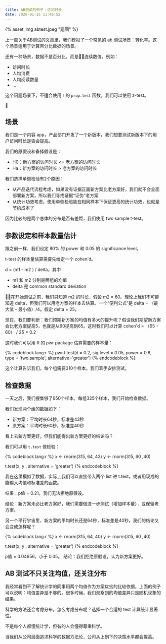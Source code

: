```yaml
---
title: AB测试的例子：访问时长
date: 2020-01-16 11:46:52
---
```


{% asset_img abtest.jpeg "题图" %}

上一篇关于AB测试的文章里，我们模拟了一个常见的 ab 测试场景：转化率。这个场景适用于计算百分比数据的场景。

还有一种场景，数据不是百分比，而是连续数值。例如：
- 访问时长
- 人均消费
- 人均阅读数量
- ...

这个问题场景下，不适合使用 r 的 `prop.test` 函数。我们可以使用 z-test。

<!-- more -->

## 场景

我们是一个内容 app，产品部门开发了一个新版本，我们想要测试新版本下的用户访问时长是否会提高。

我们的原假设和备择假设是：
- H0：新方案的访问时长 <= 老方案的访问时长
- Ha：新方案的访问时长 > 老方案的访问时长

我们选择单侧检验有2个原因：
- 从产品迭代流程考虑，如果没有证据正面新方案比老方案好，我们就不会全面部署新方案，所以我们寻找证据“证伪”老方案
- 从统计功效考虑，使用单侧检验能在相同样本下保证更高的统计功效，也就是节约成本了

因为比较的是两个总体的分布是否有差距，我们使用 two sample t-test。

## 参数设定和样本数量估计

跟之前一样，我们设定 80% 的 power 和 0.05 的 significance level。

t-test 的样本量估算需要先给定一个 cohen'd。

d = (m1 - m2 ) /  delta，其中：
- m1 和 m2 分别是两组的均值
- delta 是 common standard deviation

在开始测试之前，我们只知道 m2 的时长，假设 m2 = 60。理论上我们不可能知道 delta，但我们可以用老方案的样本去估算。一个“便利公式”是 delta = （最大值 - 最小值）/4。假定 delta = 25。

现在，我们要判断：我们预期新方案的均值有多大的提升呢？假设我们期望新方案会比老方案提高5，也就是从60提高到65。这时我们可以计算 cohen'd = （65 - 60） / 25 = 0.2

这时我们可以用 R 的 pwr package 估算需要的样本量：

{% codeblock lang:r %}
pwr.t.test(d = 0.2, sig.level = 0.05, power = 0.8, type = 'two.sample', alternative='greater')
{% endcodeblock %}

这个计算告诉我们，每个组需要310个样本。我们着手安排测试。


## 检查数据

一天之后，我们搜集够了650个样本，每组325个样本，我们开始检查数据。

我们发现两个组的数据如下：
- 新方案：平均时长64秒，标准差43秒
- 原方案：平均时长60秒，标准差40秒

看上去新方案更好，但我们能得出新方案更好的结论吗？

我们可以用 `t.test` 做检验：

{% codeblock lang:r %}
x <- rnorm(315, 64, 43)
y <- rnorm(315, 60 ,40)

t.test(x, y , alternative = 'greater')
{% endcodeblock %}

我在这里模拟了数据，实际上我们可以直接带入两个 list 进 t.test，或者用现成的能输入均值和标准差的函数。

结果：p值 = 0.21，我们无法拒绝原假设。

结论：新方案未必比老方案好，我们需要做进一步测试（增加样本量），或保留老方案。


另一个平行宇宙里，新方案的平均时长还是64秒，标准差是40秒，我们的结论又会变成怎样呢？

{% codeblock lang:r %}
x <- rnorm(315, 64, 40)
y <- rnorm(315, 60 ,40)

t.test(x, y , alternative = 'greater')
{% endcodeblock %}

p值 = 0.04956，小于 0.05。
结论：我们拒绝原假设，认为新方案更好。

## AB 测试不只关注均值，还关注分布

我经常看到不了解统计学的同事用两个均值作为方案优劣的比较依据。上面的例子可以说明：均值差异是不够的。很多时候，我们观察到的均值差异只是随机现象的结果。

科学的方法还会考虑分布，怎么考虑分布呢？选择一个合适的 test 计算统计显著性。

不是每个人都懂统计学，但有的人会懂得尊重科学。

当我们从公司层面追求科学的数据方法论，公司从上到下的决策水平都会提高。
